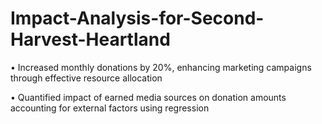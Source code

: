 # Impact-Analysis-for-Second-Harvest-Heartland

•	Increased monthly donations by 20%, enhancing marketing campaigns through effective resource allocation

•	Quantified impact of earned media sources on donation amounts accounting for external factors using regression
